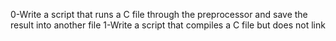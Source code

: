 0-Write a script that runs a C file through the preprocessor and save the result into another file
1-Write a script that compiles a C file but does not link
